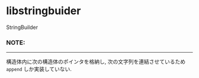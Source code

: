 # libstringbuider
StringBuilder  

### NOTE:
---
構造体内に次の構造体のポインタを格納し, 次の文字列を連結させているため  
``append`` しか実装していない.
